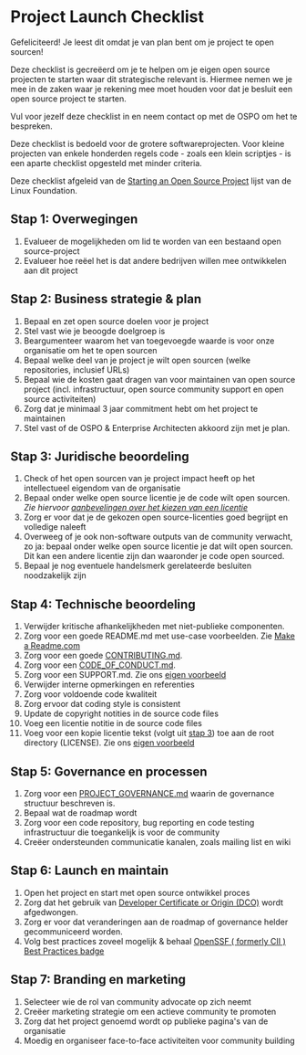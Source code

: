 # Project Launch Checklist

Gefeliciteerd! Je leest dit omdat je van plan bent om je project te open sourcen!

Deze checklist is gecreëerd om je te helpen om je eigen open source projecten te starten waar dit strategische relevant
is. Hiermee nemen we je mee in de zaken waar je rekening mee moet houden voor dat je besluit een open source project te
starten.

Vul voor jezelf deze checklist in en neem contact op met de OSPO om het te bespreken.

Deze checklist is bedoeld voor de grotere softwareprojecten. Voor kleine projecten van enkele honderden regels code -
zoals een klein scriptjes - is een aparte checklist opgesteld met minder criteria.

Deze checklist afgeleid van de [Starting an Open Source
Project](https://www.linuxfoundation.org/resources/open-source-guides/starting-an-open-source-project) lijst van de
Linux Foundation.

## Stap 1: Overwegingen

1. Evalueer de mogelijkheden om lid te worden van een bestaand open source-project
2. Evalueer hoe reëel het is dat andere bedrijven willen mee ontwikkelen aan dit project

## Stap 2: Business strategie & plan

1. Bepaal en zet open source doelen voor je project
2. Stel vast wie je beoogde doelgroep is
3. Beargumenteer waarom het van toegevoegde waarde is voor onze organisatie om het te open sourcen
4. Bepaal welke deel van je project je wilt open sourcen (welke repositories, inclusief URLs)
5. Bepaal wie de kosten gaat dragen van voor maintainen van open source project (incl. infrastructuur, open source
   community support en open source activiteiten)
6. Zorg dat je minimaal 3 jaar commitment hebt om het project te maintainen
7. Stel vast of de OSPO & Enterprise Architecten akkoord zijn met je plan.

## Stap 3: Juridische beoordeling

1. Check of het open sourcen van je project impact heeft op het intellectueel eigendom van de organisatie
2. Bepaal onder welke open source licentie je de code wilt open sourcen. _Zie hiervoor [aanbevelingen over het kiezen
   van een licentie](./types-open-source-software-licenties.md)_
3. Zorg er voor dat je de gekozen open source-licenties goed begrijpt en volledige naleeft
4. Overweeg of je ook non-software outputs van de community verwacht, zo ja: bepaal onder welke open source licentie je
   dat wilt open sourcen. Dit kan een andere licentie zijn dan waaronder je code open sourced.
5. Bepaal je nog eventuele handelsmerk gerelateerde besluiten noodzakelijk zijn

## Stap 4: Technische beoordeling

1. Verwijder kritische afhankelijkheden met niet-publieke componenten.
2. Zorg voor een goede README.md met use-case voorbeelden. Zie [Make a Readme.com](https://www.makeareadme.com/)
3. Zorg voor een goede [CONTRIBUTING.md](../nieuw-project/CONTRIBUTING.md).
4. Zorg voor een [CODE_OF_CONDUCT.md](../nieuw-project/CODE_OF_CONDUCT.md).
5. Zorg voor een SUPPORT.md. Zie ons [eigen voorbeeld](../community/SUPPORT.md)
6. Verwijder interne opmerkingen en referenties
7. Zorg voor voldoende code kwaliteit
8. Zorg ervoor dat coding style is consistent
9. Update de copyright notities in de source code files
10. Voeg een licentie notitie in de source code files
11. Voeg voor een kopie licentie tekst (volgt uit [stap 3](#stap-3-juridische-beoordeling)) toe aan de root directory
    (LICENSE). Zie ons [eigen voorbeeld](../community/LICENSE.md)

## Stap 5: Governance en processen

1. Zorg voor een [PROJECT_GOVERNANCE.md](../nieuw-project/PROJECT_GOVERNANCE.md) waarin de governance structuur
   beschreven is.
2. Bepaal wat de roadmap wordt
3. Zorg voor een code repository, bug reporting en code testing infrastructuur die toegankelijk is voor de community
4. Creëer ondersteunden communicatie kanalen, zoals mailing list en wiki

## Stap 6: Launch en maintain

1. Open het project en start met open source ontwikkel proces
2. Zorg dat het gebruik van [Developer Certificate or Origin (DCO)](./DCO.md) wordt afgedwongen.
3. Zorg er voor dat veranderingen aan de roadmap of governance helder gecommuniceerd worden.
4. Volg best practices zoveel mogelijk & behaal [OpenSSF ( formerly CII ) Best Practices
   badge](https://bestpractices.coreinfrastructure.org/en)

## Stap 7: Branding en marketing

1. Selecteer wie de rol van community advocate op zich neemt
2. Creëer marketing strategie om een actieve community te promoten
3. Zorg dat het project genoemd wordt op publieke pagina's van de organisatie
4. Moedig en organiseer face-to-face activiteiten voor community building

